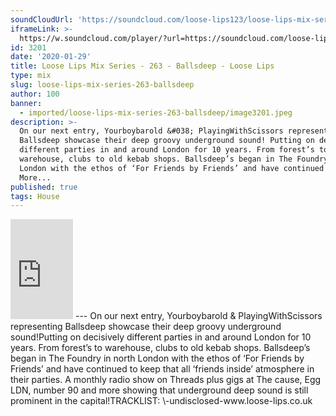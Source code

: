 ```yaml
---
soundCloudUrl: 'https://soundcloud.com/loose-lips123/loose-lips-mix-series-263-ballsdeep'
iframeLink: >-
  https://w.soundcloud.com/player/?url=https://soundcloud.com/loose-lips123/loose-lips-mix-series-263-ballsdeep&color=00aabb&auto_play=false&hide_related=false&show_comments=true&show_user=true&show_reposts=false
id: 3201
date: '2020-01-29'
title: Loose Lips Mix Series - 263 - Ballsdeep - Loose Lips
type: mix
slug: loose-lips-mix-series-263-ballsdeep
author: 100
banner:
  - imported/loose-lips-mix-series-263-ballsdeep/image3201.jpeg
description: >-
  On our next entry, Yourboybarold &#038; PlayingWithScissors representing
  Ballsdeep showcase their deep groovy underground sound! Putting on decisively
  different parties in and around London for 10 years. From forest’s to
  warehouse, clubs to old kebab shops. Ballsdeep’s began in The Foundry in north
  London with the ethos of ‘For Friends by Friends’ and have continued [...]Read
  More...
published: true
tags: House
---
```

<iframe id="sc-widget" title="title" width="100" height="160" scrolling="no" frameborder="yes" allow="autoplay" src="https://w.soundcloud.com/player/?url=https://soundcloud.com/loose-lips123/loose-lips-mix-series-263-ballsdeep&amp;color=00aabb&amp;auto_play=false&amp;hide_related=false&amp;show_comments=true&amp;show_user=true&amp;show_reposts=false"></iframe>
---
On our next entry, Yourboybarold & PlayingWithScissors representing Ballsdeep showcase their deep groovy underground sound!Putting on decisively different parties in and around London for 10 years. From forest’s to warehouse, clubs to old kebab shops.  
Ballsdeep’s began in The Foundry in north London with the ethos of ‘For Friends by Friends’ and have continued to keep that all ‘friends inside’ atmosphere in their parties.  
A monthly radio show on Threads plus gigs at The cause, Egg LDN, number 90 and more showing that underground deep sound is still prominent in the capital!TRACKLIST:  
\-undisclosed-www.loose-lips.co.uk